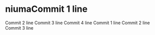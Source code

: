 # niumaCommit 1 line
Commit 2 line
Commit 3 line
Commit 4 line
Commit 1 line
Commit 2 line
Commit 3 line
